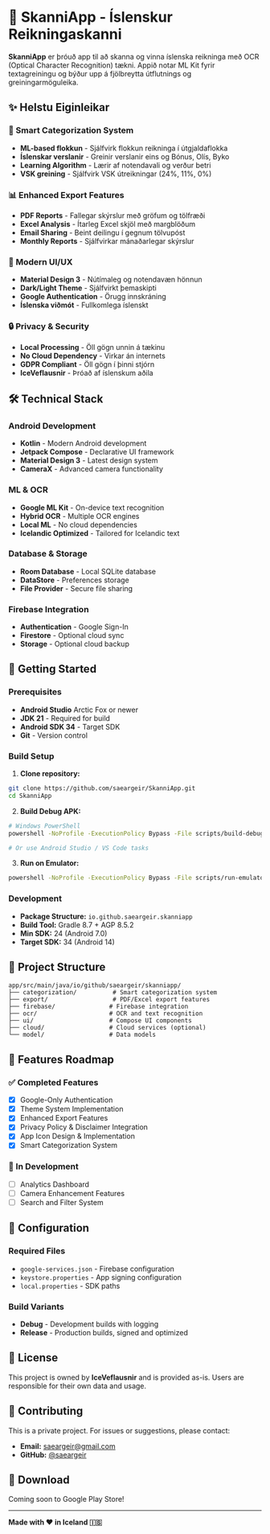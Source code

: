 # 📱 SkanniApp - Íslenskur Reikningaskanni

**SkanniApp** er þróuð app til að skanna og vinna íslenska reikninga með OCR (Optical Character Recognition) tækni. Appið notar ML Kit fyrir textagreiningu og býður upp á fjölbreytta útflutnings og greiningarmöguleika.

## ✨ Helstu Eiginleikar

### 🤖 Smart Categorization System
- **ML-based flokkun** - Sjálfvirk flokkun reikninga í útgjaldaflokka
- **Íslenskar verslanir** - Greinir verslanir eins og Bónus, Olís, Byko
- **Learning Algorithm** - Lærir af notendavali og verður betri
- **VSK greining** - Sjálfvirk VSK útreikningar (24%, 11%, 0%)

### 📊 Enhanced Export Features  
- **PDF Reports** - Fallegar skýrslur með gröfum og tölfræði
- **Excel Analysis** - Ítarleg Excel skjöl með margblöðum
- **Email Sharing** - Beint deilingu í gegnum tölvupóst
- **Monthly Reports** - Sjálfvirkar mánaðarlegar skýrslur

### 🎨 Modern UI/UX
- **Material Design 3** - Nútímaleg og notendavæn hönnun
- **Dark/Light Theme** - Sjálfvirkt þemaskipti
- **Google Authentication** - Örugg innskráning
- **Íslenska viðmót** - Fullkomlega íslenskt

### 🔒 Privacy & Security
- **Local Processing** - Öll gögn unnin á tækinu
- **No Cloud Dependency** - Virkar án internets
- **GDPR Compliant** - Öll gögn í þinni stjórn
- **IceVeflausnir** - Þróað af íslenskum aðila

## 🛠️ Technical Stack

### Android Development
- **Kotlin** - Modern Android development
- **Jetpack Compose** - Declarative UI framework
- **Material Design 3** - Latest design system
- **CameraX** - Advanced camera functionality

### ML & OCR
- **Google ML Kit** - On-device text recognition
- **Hybrid OCR** - Multiple OCR engines
- **Local ML** - No cloud dependencies
- **Icelandic Optimized** - Tailored for Icelandic text

### Database & Storage
- **Room Database** - Local SQLite database
- **DataStore** - Preferences storage
- **File Provider** - Secure file sharing

### Firebase Integration
- **Authentication** - Google Sign-In
- **Firestore** - Optional cloud sync
- **Storage** - Optional cloud backup

## 🚀 Getting Started

### Prerequisites
- **Android Studio** Arctic Fox or newer
- **JDK 21** - Required for build
- **Android SDK 34** - Target SDK
- **Git** - Version control

### Build Setup

1. **Clone repository:**
```bash
git clone https://github.com/saeargeir/SkanniApp.git
cd SkanniApp
```

2. **Build Debug APK:**
```bash
# Windows PowerShell
powershell -NoProfile -ExecutionPolicy Bypass -File scripts/build-debug.ps1

# Or use Android Studio / VS Code tasks
```

3. **Run on Emulator:**
```bash
powershell -NoProfile -ExecutionPolicy Bypass -File scripts/run-emulator.ps1 -Rebuild
```

### Development
- **Package Structure:** `io.github.saeargeir.skanniapp`
- **Build Tool:** Gradle 8.7 + AGP 8.5.2
- **Min SDK:** 24 (Android 7.0)
- **Target SDK:** 34 (Android 14)

## 📁 Project Structure

```
app/src/main/java/io/github/saeargeir/skanniapp/
├── categorization/          # Smart categorization system
├── export/                  # PDF/Excel export features
├── firebase/               # Firebase integration
├── ocr/                    # OCR and text recognition
├── ui/                     # Compose UI components
├── cloud/                  # Cloud services (optional)
└── model/                  # Data models
```

## 🎯 Features Roadmap

### ✅ Completed Features
- [x] Google-Only Authentication
- [x] Theme System Implementation  
- [x] Enhanced Export Features
- [x] Privacy Policy & Disclaimer Integration
- [x] App Icon Design & Implementation
- [x] Smart Categorization System

### 🚧 In Development
- [ ] Analytics Dashboard
- [ ] Camera Enhancement Features
- [ ] Search and Filter System

## 🔧 Configuration

### Required Files
- `google-services.json` - Firebase configuration
- `keystore.properties` - App signing configuration
- `local.properties` - SDK paths

### Build Variants
- **Debug** - Development builds with logging
- **Release** - Production builds, signed and optimized

## 📄 License

This project is owned by **IceVeflausnir** and is provided as-is. Users are responsible for their own data and usage.

## 🤝 Contributing

This is a private project. For issues or suggestions, please contact:
- **Email:** saeargeir@gmail.com
- **GitHub:** [@saeargeir](https://github.com/saeargeir)

## 📱 Download

Coming soon to Google Play Store!

---

**Made with ❤️ in Iceland 🇮🇸**
